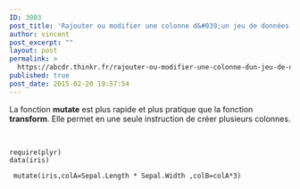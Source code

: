 ```yaml
---
ID: 3003
post_title: 'Rajouter ou modifier une colonne d&#039;un jeu de données : mutate'
author: vincent
post_excerpt: ""
layout: post
permalink: >
  https://abcdr.thinkr.fr/rajouter-ou-modifier-une-colonne-dun-jeu-de-donnees-mutate/
published: true
post_date: 2015-02-20 19:57:54
---
```

La fonction <strong>mutate</strong> est plus rapide et plus pratique que la fonction <strong>transform</strong>. Elle permet en une seule instruction de créer plusieurs colonnes.<br /><br /> <pre><code><br />require(plyr)<br />data(iris)<br />  mutate(iris,colA=Sepal.Length * Sepal.Width ,colB=colA*3) <br /> <br /><br /></pre>